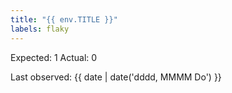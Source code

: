 ```yaml
---
title: "{{ env.TITLE }}"
labels: flaky
---
```


Expected: 1
Actual: 0

Last observed:  {{ date | date('dddd, MMMM Do') }}